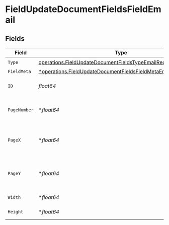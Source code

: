 # FieldUpdateDocumentFieldsFieldEmail


## Fields

| Field                                                                                                                                           | Type                                                                                                                                            | Required                                                                                                                                        | Description                                                                                                                                     |
| ----------------------------------------------------------------------------------------------------------------------------------------------- | ----------------------------------------------------------------------------------------------------------------------------------------------- | ----------------------------------------------------------------------------------------------------------------------------------------------- | ----------------------------------------------------------------------------------------------------------------------------------------------- |
| `Type`                                                                                                                                          | [operations.FieldUpdateDocumentFieldsTypeEmailRequestBody1](../../models/operations/fieldupdatedocumentfieldstypeemailrequestbody1.md)          | :heavy_check_mark:                                                                                                                              | N/A                                                                                                                                             |
| `FieldMeta`                                                                                                                                     | [*operations.FieldUpdateDocumentFieldsFieldMetaEmailRequestBody](../../models/operations/fieldupdatedocumentfieldsfieldmetaemailrequestbody.md) | :heavy_minus_sign:                                                                                                                              | N/A                                                                                                                                             |
| `ID`                                                                                                                                            | *float64*                                                                                                                                       | :heavy_check_mark:                                                                                                                              | The ID of the field to update.                                                                                                                  |
| `PageNumber`                                                                                                                                    | **float64*                                                                                                                                      | :heavy_minus_sign:                                                                                                                              | The page number the field will be on.                                                                                                           |
| `PageX`                                                                                                                                         | **float64*                                                                                                                                      | :heavy_minus_sign:                                                                                                                              | The X coordinate of where the field will be placed.                                                                                             |
| `PageY`                                                                                                                                         | **float64*                                                                                                                                      | :heavy_minus_sign:                                                                                                                              | The Y coordinate of where the field will be placed.                                                                                             |
| `Width`                                                                                                                                         | **float64*                                                                                                                                      | :heavy_minus_sign:                                                                                                                              | The width of the field.                                                                                                                         |
| `Height`                                                                                                                                        | **float64*                                                                                                                                      | :heavy_minus_sign:                                                                                                                              | The height of the field.                                                                                                                        |